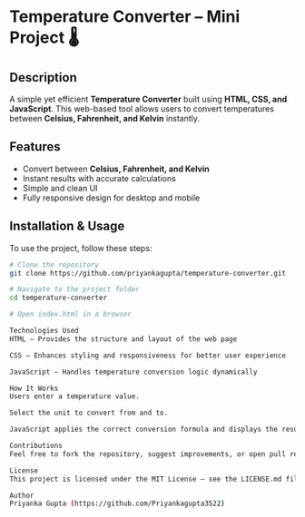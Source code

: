 # Temperature Converter – Mini Project 🌡️  

## Description  
A simple yet efficient **Temperature Converter** built using **HTML, CSS, and JavaScript**. This web-based tool allows users to convert temperatures between **Celsius, Fahrenheit, and Kelvin** instantly.  

## Features  
- Convert between **Celsius, Fahrenheit, and Kelvin**  
- Instant results with accurate calculations  
- Simple and clean UI  
- Fully responsive design for desktop and mobile  

## Installation & Usage  
To use the project, follow these steps:  
```bash
# Clone the repository
git clone https://github.com/priyankagupta/temperature-converter.git  

# Navigate to the project folder
cd temperature-converter  

# Open index.html in a browser

Technologies Used
HTML – Provides the structure and layout of the web page

CSS – Enhances styling and responsiveness for better user experience

JavaScript – Handles temperature conversion logic dynamically

How It Works
Users enter a temperature value.

Select the unit to convert from and to.

JavaScript applies the correct conversion formula and displays the result instantly.

Contributions
Feel free to fork the repository, suggest improvements, or open pull requests!

License
This project is licensed under the MIT License – see the LICENSE.md file for details.

Author
Priyanka Gupta (https://github.com/Priyankagupta3522)
